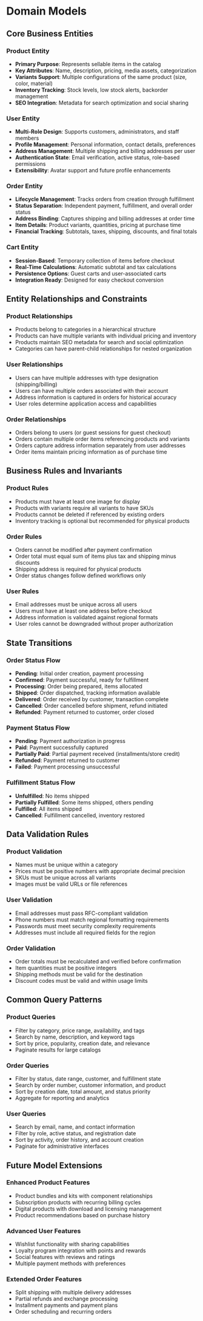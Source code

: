 # Domain Models

## Core Business Entities

### Product Entity
- **Primary Purpose**: Represents sellable items in the catalog
- **Key Attributes**: Name, description, pricing, media assets, categorization
- **Variants Support**: Multiple configurations of the same product (size, color, material)
- **Inventory Tracking**: Stock levels, low stock alerts, backorder management
- **SEO Integration**: Metadata for search optimization and social sharing

### User Entity
- **Multi-Role Design**: Supports customers, administrators, and staff members
- **Profile Management**: Personal information, contact details, preferences
- **Address Management**: Multiple shipping and billing addresses per user
- **Authentication State**: Email verification, active status, role-based permissions
- **Extensibility**: Avatar support and future profile enhancements

### Order Entity
- **Lifecycle Management**: Tracks orders from creation through fulfillment
- **Status Separation**: Independent payment, fulfillment, and overall order status
- **Address Binding**: Captures shipping and billing addresses at order time
- **Item Details**: Product variants, quantities, pricing at purchase time
- **Financial Tracking**: Subtotals, taxes, shipping, discounts, and final totals

### Cart Entity
- **Session-Based**: Temporary collection of items before checkout
- **Real-Time Calculations**: Automatic subtotal and tax calculations
- **Persistence Options**: Guest carts and user-associated carts
- **Integration Ready**: Designed for easy checkout conversion

## Entity Relationships and Constraints

### Product Relationships
- Products belong to categories in a hierarchical structure
- Products can have multiple variants with individual pricing and inventory
- Products maintain SEO metadata for search and social optimization
- Categories can have parent-child relationships for nested organization

### User Relationships
- Users can have multiple addresses with type designation (shipping/billing)
- Users can have multiple orders associated with their account
- Address information is captured in orders for historical accuracy
- User roles determine application access and capabilities

### Order Relationships
- Orders belong to users (or guest sessions for guest checkout)
- Orders contain multiple order items referencing products and variants
- Orders capture address information separately from user addresses
- Order items maintain pricing information as of purchase time

## Business Rules and Invariants

### Product Rules
- Products must have at least one image for display
- Products with variants require all variants to have SKUs
- Products cannot be deleted if referenced by existing orders
- Inventory tracking is optional but recommended for physical products

### Order Rules
- Orders cannot be modified after payment confirmation
- Order total must equal sum of items plus tax and shipping minus discounts
- Shipping address is required for physical products
- Order status changes follow defined workflows only

### User Rules
- Email addresses must be unique across all users
- Users must have at least one address before checkout
- Address information is validated against regional formats
- User roles cannot be downgraded without proper authorization

## State Transitions

### Order Status Flow
- **Pending**: Initial order creation, payment processing
- **Confirmed**: Payment successful, ready for fulfillment
- **Processing**: Order being prepared, items allocated
- **Shipped**: Order dispatched, tracking information available
- **Delivered**: Order received by customer, transaction complete
- **Cancelled**: Order cancelled before shipment, refund initiated
- **Refunded**: Payment returned to customer, order closed

### Payment Status Flow
- **Pending**: Payment authorization in progress
- **Paid**: Payment successfully captured
- **Partially Paid**: Partial payment received (installments/store credit)
- **Refunded**: Payment returned to customer
- **Failed**: Payment processing unsuccessful

### Fulfillment Status Flow
- **Unfulfilled**: No items shipped
- **Partially Fulfilled**: Some items shipped, others pending
- **Fulfilled**: All items shipped
- **Cancelled**: Fulfillment cancelled, inventory restored

## Data Validation Rules

### Product Validation
- Names must be unique within a category
- Prices must be positive numbers with appropriate decimal precision
- SKUs must be unique across all variants
- Images must be valid URLs or file references

### User Validation
- Email addresses must pass RFC-compliant validation
- Phone numbers must match regional formatting requirements
- Passwords must meet security complexity requirements
- Addresses must include all required fields for the region

### Order Validation
- Order totals must be recalculated and verified before confirmation
- Item quantities must be positive integers
- Shipping methods must be valid for the destination
- Discount codes must be valid and within usage limits

## Common Query Patterns

### Product Queries
- Filter by category, price range, availability, and tags
- Search by name, description, and keyword tags
- Sort by price, popularity, creation date, and relevance
- Paginate results for large catalogs

### Order Queries
- Filter by status, date range, customer, and fulfillment state
- Search by order number, customer information, and product
- Sort by creation date, total amount, and status priority
- Aggregate for reporting and analytics

### User Queries
- Search by email, name, and contact information
- Filter by role, active status, and registration date
- Sort by activity, order history, and account creation
- Paginate for administrative interfaces

## Future Model Extensions

### Enhanced Product Features
- Product bundles and kits with component relationships
- Subscription products with recurring billing cycles
- Digital products with download and licensing management
- Product recommendations based on purchase history

### Advanced User Features
- Wishlist functionality with sharing capabilities
- Loyalty program integration with points and rewards
- Social features with reviews and ratings
- Multiple payment methods with preferences

### Extended Order Features
- Split shipping with multiple delivery addresses
- Partial refunds and exchange processing
- Installment payments and payment plans
- Order scheduling and recurring orders
